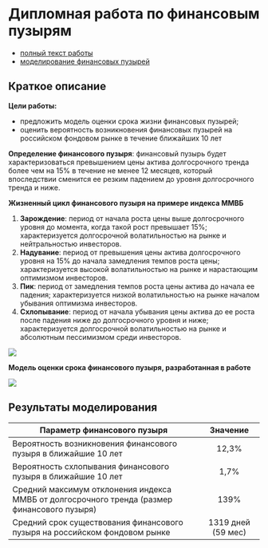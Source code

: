 # Дипломная работа по финансовым пузырям

- [полный текст работы](https://github.com/mileevamaria/financial-bubble/blob/master/diploma.pdf)
- [моделирование финансовых пузырей](https://github.com/mileevamaria/financial-bubble/blob/master/model.ipynb)

## Краткое описание

**Цели работы:**
- предложить модель оценки срока жизни финансовых пузырей; 
- оценить вероятность возникновения финансовых пузырей на российском фондовом рынке в течение ближайших 10 лет

**Определение финансового пузыря**: финансовый пузырь будет характеризоваться превышением цены актива долгосрочного тренда более чем на 15% в течение не менее 12 месяцев, который впоследствии сменится ее резким падением до уровня долгосрочного тренда и ниже.

**Жизненный цикл финансового пузыря на примере индекса ММВБ**
1.	**Зарождение**: период от начала роста цены выше долгосрочного уровня до момента, когда такой рост превышает 15%; характеризуется долгосрочной волатильностью на рынке и нейтральностью инвесторов.
2.	**Надувание**: период от превышения цены актива долгосрочного уровня на 15% до начала замедления темпов роста цены; характеризуется высокой волатильностью на рынке и нарастающим оптимизмом инвесторов.
3.	**Пик**: период от замедления темпов роста цены актива до начала ее падения; характеризуется низкой волатильностью на рынке началом убывания оптимизма инвесторов.
4.	**Схлопывание**: период от начала убывания цены актива до ее роста после падения ниже до долгосрочного уровня и ниже; характеризуется долгосрочной волатильностью на рынке и абсолютным пессимизмом среди инвесторов.

![](https://github.com/mileevamaria/financial-bubble/blob/master/img/stages.png)


**Модель оценки срока финансового пузыря, разработанная в работе**

![](https://github.com/mileevamaria/financial-bubble/blob/master/img/model.png)


## Результаты моделирования

| Параметр финансового пузыря                                         |   Значение  |
| --------------------------------------------------------------------|    :----:   |
| Вероятность возникновения финансового пузыря в ближайшие 10 лет     | 12,3%       |
| Вероятность схлопывания финансового пузыря в ближайшие 10 лет       | 1,7%        |
| Средний максимум отклонения индекса ММВБ от долгосрочного тренда (размер финансового пузыря)       | 139%        |
| Средний срок существования финансового пузыря на российском фондовом рынке      | 1319 дней (59 мес)        |
